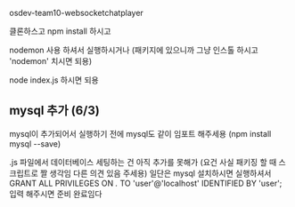 osdev-team10-websocketchatplayer

클론하스고 npm install 하시고

nodemon 사용 하셔서 실행하시거나 (패키지에 있으니까 그냥 인스톨 하시고 'nodemon' 치시면 되용)

node index.js 하시면 되용

## mysql 추가 (6/3)
 mysql이 추가되어서 실행하기 전에 mysql도 같이 임포트 해주세용
 (npm install mysql --save)

 .js 파일에서 데이터베이스 세팅하는 건 아직 추가를 못해가
 (요건 사실 패키징 할 때 스크립트로 짤 생각임 다른 의견 있음 주세용)
 일단은 mysql 설치하시면 실행하셔서
 GRANT ALL PRIVILEGES ON *.* TO 'user'@'localhost' IDENTIFIED BY 'user';
 입력 해주시면 준비 완료임다
